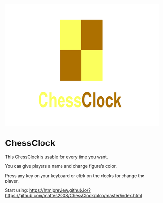 <img src="https://github.com/mattes2008/ChessClock/blob/master/storage/socialPreview.png" align="center" width="1280" height="400">

# ChessClock

This ChessClock is usable for every time you want.

You can give players a name and change figure's color.

Press any key on your keyboard or click on the clocks for change the player.

Start using: https://htmlpreview.github.io/?https://github.com/mattes2008/ChessClock/blob/master/index.html

